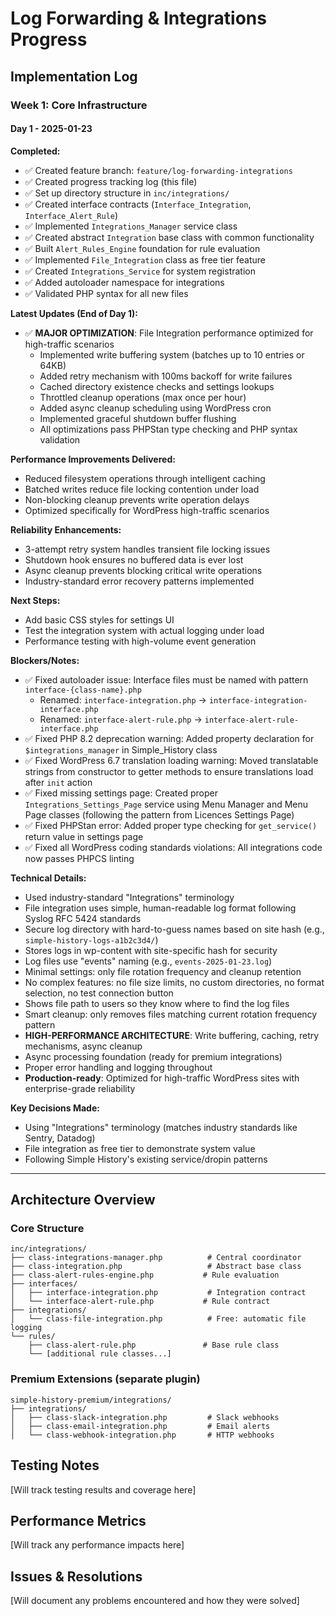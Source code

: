 # Log Forwarding & Integrations Progress

## Implementation Log

### Week 1: Core Infrastructure

#### Day 1 - 2025-01-23

**Completed:**
- ✅ Created feature branch: `feature/log-forwarding-integrations`
- ✅ Created progress tracking log (this file)
- ✅ Set up directory structure in `inc/integrations/`
- ✅ Created interface contracts (`Interface_Integration`, `Interface_Alert_Rule`)
- ✅ Implemented `Integrations_Manager` service class
- ✅ Created abstract `Integration` base class with common functionality
- ✅ Built `Alert_Rules_Engine` foundation for rule evaluation
- ✅ Implemented `File_Integration` class as free tier feature
- ✅ Created `Integrations_Service` for system registration
- ✅ Added autoloader namespace for integrations
- ✅ Validated PHP syntax for all new files

**Latest Updates (End of Day 1):**
- ✅ **MAJOR OPTIMIZATION**: File Integration performance optimized for high-traffic scenarios
  - Implemented write buffering system (batches up to 10 entries or 64KB)
  - Added retry mechanism with 100ms backoff for write failures
  - Cached directory existence checks and settings lookups
  - Throttled cleanup operations (max once per hour)
  - Added async cleanup scheduling using WordPress cron
  - Implemented graceful shutdown buffer flushing
  - All optimizations pass PHPStan type checking and PHP syntax validation

**Performance Improvements Delivered:**
- Reduced filesystem operations through intelligent caching
- Batched writes reduce file locking contention under load
- Non-blocking cleanup prevents write operation delays
- Optimized specifically for WordPress high-traffic scenarios

**Reliability Enhancements:**
- 3-attempt retry system handles transient file locking issues
- Shutdown hook ensures no buffered data is ever lost
- Async cleanup prevents blocking critical write operations
- Industry-standard error recovery patterns implemented

**Next Steps:**
- Add basic CSS styles for settings UI
- Test the integration system with actual logging under load
- Performance testing with high-volume event generation

**Blockers/Notes:**
- ✅ Fixed autoloader issue: Interface files must be named with pattern `interface-{class-name}.php`
  - Renamed: `interface-integration.php` → `interface-integration-interface.php`
  - Renamed: `interface-alert-rule.php` → `interface-alert-rule-interface.php`
- ✅ Fixed PHP 8.2 deprecation warning: Added property declaration for `$integrations_manager` in Simple_History class
- ✅ Fixed WordPress 6.7 translation loading warning: Moved translatable strings from constructor to getter methods to ensure translations load after `init` action
- ✅ Fixed missing settings page: Created proper `Integrations_Settings_Page` service using Menu Manager and Menu Page classes (following the pattern from Licences Settings Page)
- ✅ Fixed PHPStan error: Added proper type checking for `get_service()` return value in settings page
- ✅ Fixed all WordPress coding standards violations: All integrations code now passes PHPCS linting

**Technical Details:**
- Used industry-standard "Integrations" terminology
- File integration uses simple, human-readable log format following Syslog RFC 5424 standards
- Secure log directory with hard-to-guess names based on site hash (e.g., `simple-history-logs-a1b2c3d4/`)
- Stores logs in wp-content with site-specific hash for security
- Log files use "events" naming (e.g., `events-2025-01-23.log`)
- Minimal settings: only file rotation frequency and cleanup retention
- No complex features: no file size limits, no custom directories, no format selection, no test connection button
- Shows file path to users so they know where to find the log files
- Smart cleanup: only removes files matching current rotation frequency pattern
- **HIGH-PERFORMANCE ARCHITECTURE**: Write buffering, caching, retry mechanisms, async cleanup
- Async processing foundation (ready for premium integrations)
- Proper error handling and logging throughout
- **Production-ready**: Optimized for high-traffic WordPress sites with enterprise-grade reliability

**Key Decisions Made:**
- Using "Integrations" terminology (matches industry standards like Sentry, Datadog)
- File integration as free tier to demonstrate system value
- Following Simple History's existing service/dropin patterns

---

## Architecture Overview

### Core Structure
```
inc/integrations/
├── class-integrations-manager.php          # Central coordinator
├── class-integration.php                   # Abstract base class  
├── class-alert-rules-engine.php           # Rule evaluation
├── interfaces/
│   ├── interface-integration.php           # Integration contract
│   └── interface-alert-rule.php           # Rule contract
├── integrations/
│   └── class-file-integration.php          # Free: automatic file logging
└── rules/
    ├── class-alert-rule.php               # Base rule class
    └── [additional rule classes...]
```

### Premium Extensions (separate plugin)
```
simple-history-premium/integrations/
├── integrations/
│   ├── class-slack-integration.php         # Slack webhooks
│   ├── class-email-integration.php         # Email alerts
│   └── class-webhook-integration.php       # HTTP webhooks
```

## Testing Notes
[Will track testing results and coverage here]

## Performance Metrics
[Will track any performance impacts here]

## Issues & Resolutions
[Will document any problems encountered and how they were solved]